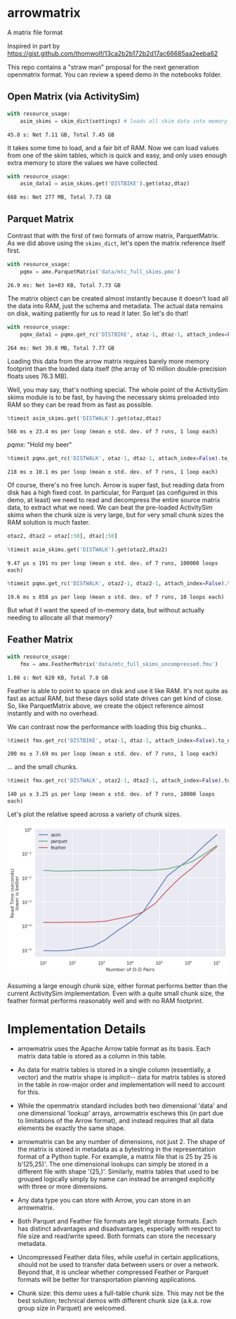 # arrowmatrix
A matrix file format

Inspired in part by
https://gist.github.com/thomwolf/13ca2b2b172b2d17ac66685aa2eeba62

This repo contains a "straw man" proposal for the next generation openmatrix format.
You can review a speed demo in the notebooks folder.


## Open Matrix (via ActivitySim)


```python
with resource_usage:
    asim_skims = skim_dict(settings) # loads all skim data into memory
```

    45.8 s: Net 7.11 GB, Total 7.45 GB


It takes some time to load, and a fair bit of RAM.  Now we can load values from one of the skim tables,
which is quick and easy, and only uses enough extra memory 
to store the values we have collected.


```python
with resource_usage:
    asim_data1 = asim_skims.get('DISTBIKE').get(otaz,dtaz)
```

    668 ms: Net 277 MB, Total 7.73 GB


## Parquet Matrix

Contrast that with the first of two formats of arrow matrix, ParquetMatrix.  
As we did above using the `skims_dict`, let's open the matrix reference itself first.


```python
with resource_usage:
    pqmx = amx.ParquetMatrix('data/mtc_full_skims.pmx')
```

    26.9 ms: Net 1e+03 KB, Total 7.73 GB


The matrix object can be created almost instantly because it
doesn't load all the data into RAM, just the schema and metadata.
The actual data remains on disk, waiting patiently for us to read
it later.  So let's do that!


```python
with resource_usage:
    pqmx_data1 = pqmx.get_rc('DISTBIKE', otaz-1, dtaz-1, attach_index=False).to_numpy().reshape(-1).astype('float32')
```

    264 ms: Net 39.8 MB, Total 7.77 GB


Loading this data from the arrow matrix requires barely more memory
footprint than the loaded data itself (the array of 10 million double-precision
floats uses 76.3 MB). 

Well, you may say, that's nothing special.  The whole point of the 
ActivitySim skims module is to be fast, by having the necessary skims
preloaded into RAM so they can be read from as fast as possible.


```python
%timeit asim_skims.get('DISTWALK').get(otaz,dtaz)
```

    566 ms ± 23.4 ms per loop (mean ± std. dev. of 7 runs, 1 loop each)


_pqmx_: "Hold my beer"


```python
%timeit pqmx.get_rc('DISTWALK', otaz-1, dtaz-1, attach_index=False).to_numpy().reshape(-1)
```

    218 ms ± 10.1 ms per loop (mean ± std. dev. of 7 runs, 1 loop each)


Of course, there's no free lunch. Arrow is super fast, but 
reading data from disk has a high fixed cost. In particular, 
for Parquet (as configured in this demo, at least) we need
to read and decompress the entire source matrix data, to 
extract what we need. We can beat the 
pre-loaded ActivitySim skims when the chunk size is very large, 
but for very small chunk sizes the RAM solution is much faster. 


```python
otaz2, dtaz2 = otaz[:50], dtaz[:50]
```


```python
%timeit asim_skims.get('DISTWALK').get(otaz2,dtaz2)
```

    9.47 µs ± 191 ns per loop (mean ± std. dev. of 7 runs, 100000 loops each)



```python
%timeit pqmx.get_rc('DISTWALK', otaz2-1, dtaz2-1, attach_index=False).to_numpy().reshape(-1)
```

    19.6 ms ± 858 µs per loop (mean ± std. dev. of 7 runs, 10 loops each)


But what if I want the speed of in-memory data, but without actually needing to allocate all that memory?

## Feather Matrix


```python
with resource_usage:
    fmx = amx.FeatherMatrix('data/mtc_full_skims_uncompressed.fmx')
```

    1.08 s: Net 620 KB, Total 7.8 GB


Feather is able to point to space on disk and use it like RAM.  It's not quite as fast as
actual RAM, but these days solid state drives can get kind of close.  So, like ParquetMatrix above, 
we create the object reference almost instantly and with no overhead.

We can contrast now the performance with loading this big chunks...


```python
%timeit fmx.get_rc('DISTBIKE', otaz-1, dtaz-1, attach_index=False).to_numpy().reshape(-1)
```

    200 ms ± 7.69 ms per loop (mean ± std. dev. of 7 runs, 1 loop each)


... and the small chunks.


```python
%timeit fmx.get_rc('DISTWALK', otaz2-1, dtaz2-1, attach_index=False).to_numpy().reshape(-1)
```

    140 µs ± 3.25 µs per loop (mean ± std. dev. of 7 runs, 10000 loops each)


Let's plot the relative speed across a variety of chunk sizes.

![png](speed.png)
    
Assuming a large enough chunk size, either format performs better than
the current ActivitySim implementation.  Even with a quite small chunk size,
the feather format performs reasonably well and with no RAM footprint.




# Implementation Details

- arrowmatrix uses the Apache Arrow table format as its basis.
  Each matrix data table is stored as a column in this table.

- As data for matrix tables is stored in a single column 
  (essentially, a vector) and the matrix shape is implicit--
  data for matrix tables is stored in the table in row-major 
  order and implementation will need to account for this.

- While the openmatrix standard includes both two dimensional 
  'data' and one dimensional 'lookup' arrays, arrowmatrix eschews
  this (in part due to limitations of the Arrow format), and 
  instead requires that all data elements be exactly the same
  shape.

- arrowmatrix can be any number of dimensions, not just 2.  The
  shape of the matrix is stored in metadata as a bytestring in the
  representation format of a Python tuple.  For example, a matrix
  file that is 25 by 25 is b'(25,25)'.  The one dimensional lookups
  can simply be stored in a different file with shape '(25,)'. 
  Similarly, matrix tables that used to be grouped logically simply
  by name can instead be arranged explicitly with three or more 
  dimensions.
  
- Any data type you can store with Arrow, you can store in an 
  arrowmatrix.

- Both Parquet and Feather file formats are legit storage formats.
  Each has distinct advantages and disadvantages, especially with
  respect to file size and read/write speed.  Both formats can store
  the necessary metadata. 
  
- Uncompressed Feather data files, while useful in certain applications, 
  should not be used to transfer data between users or over a network.
  Beyond that, it is unclear whether compressed Feather or Parquet
  formats will be better for transportation planning applications.
  
- Chunk size: this demo uses a full-table chunk size. This may not be
  the best solution; technical demos with different chunk size (a.k.a.
  row group size in Parquet) are welcomed.
  
